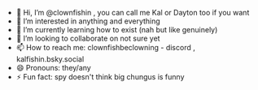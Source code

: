 - 👋 Hi, I’m @clownfishin , you can call me Kal or Dayton too if you want
- 👀 I’m interested in anything and everything
- 🌱 I’m currently learning how to exist (nah but like genuinely)
- 💞️ I’m looking to collaborate on not sure yet
- 📫 How to reach me: clownfishbeclowning - discord , kalfishin.bsky.social
- 😄 Pronouns: they/any
- ⚡ Fun fact: spy doesn't think big chungus is funny

<!---
clownfishin/clownfishin is a ✨ special ✨ repository because its `README.md` (this file) appears on your GitHub profile.
You can click the Preview link to take a look at your changes.
--->
